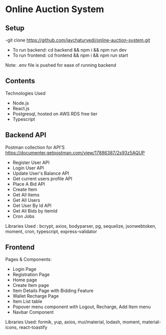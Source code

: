 # Online Auction System

## Setup
-git clone https://github.com/jaychaturvedi/online-auction-system.git
- To run backend:  cd backend && npm i && npm run dev
- To run frontend:  cd frontend && npm i && npm run start

Note: .env file is pushed for ease of running backend

## Contents
Technologies Used
 - Node.js
 - React.js
 - Postgresql, hosted on AWS RDS free tier
 - Typescript


## Backend API
Postman collection for API'S https://documenter.getpostman.com/view/17886387/2s93z5AQUP

- Register User API
- Login User API
- Update User's Balance API
- Get current users profile API
- Place A Bid API
- Create Item
- Get All Items
- Get All Users
- Get User By Id API
- Get All Bids by itemId
- Cron Jobs

Libraries Used : bcrypt, axios, bodyparser, pg, sequelize, jsonwebtoken, moment, cron, typescript, express-validator

## Frontend

Pages & Components: 
- Login Page
- Registration Page
- Home page 
- Create Item page 
- Item Details Page with Bidding Feature
- Wallet Recharge Page
- Item List table
- Popover menu component with Logout, Recharge, Add Item menu
- Navbar Component

Libraries Used: formik, yup, axios, mui/material, lodash, moment, material-icons, react-toastify


